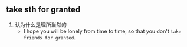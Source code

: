 ## take sth for granted
1. 认为什么是理所当然的
   * I hope you will be lonely from time to time, so that you don't `take friends for granted`.